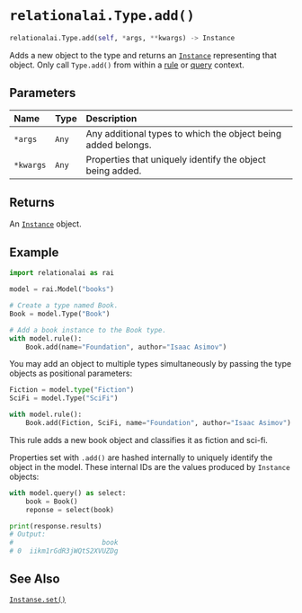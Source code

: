 # `relationalai.Type.add()`

```python
relationalai.Type.add(self, *args, **kwargs) -> Instance
```

Adds a new object to the type and returns an [`Instance`](../Instance/README.md) representing that object.
Only call `Type.add()` from within a [rule](../Model/rule.md) or [query](../Model/query.md) context.

## Parameters

| Name | Type | Description |
| :--- | :--- | :------ |
| `*args` | `Any` | Any additional types to which the object being added belongs. |
| `*kwargs` | `Any` | Properties that uniquely identify the object being added. |

## Returns

An [`Instance`](../Instance/README.md) object.

## Example

```python
import relationalai as rai

model = rai.Model("books")

# Create a type named Book.
Book = model.Type("Book")

# Add a book instance to the Book type.
with model.rule():
    Book.add(name="Foundation", author="Isaac Asimov")
```

You may add an object to multiple types simultaneously by passing the type objects as positional parameters:

```python
Fiction = model.type("Fiction")
SciFi = model.Type("SciFi")

with model.rule():
    Book.add(Fiction, SciFi, name="Foundation", author="Isaac Asimov")
```

This rule adds a new book object and classifies it as fiction and sci-fi.

Properties set with `.add()` are hashed internally to uniquely identify the object in the model.
These internal IDs are the values produced by `Instance` objects:

```python
with model.query() as select:
    book = Book()
    reponse = select(book)

print(response.results)
# Output:
#                      book
# 0  iikm1rGdR3jWQtS2XVUZDg
```

## See Also

[`Instanse.set()`](../Instance/set.md)
